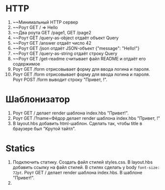 # HTTP

1. ~~Минимальный HTTP сервер
1. ~~Роут GET / => Hello
1. ~~Два роута GET /page1, GET /page2
1. ~~Роут GET /query-as-object отдаёт объект Query
1. ~~Роут GET /answer отдаёт число 42
1. ~~Роут GET /json отдаёт JSON-объект {"message": "Hello!"}
1. ~~Роут GET /query-as-string отдаёт строку Query
1. ~~Роут GET /get-readme считывает файл README и отдаёт его содержимое
1. Роут GET /form отрисовывает форму для ввода логина и пароля.
1. Роут GET /form отрисовывает форму для ввода логина и пароля. Роут POST /form выводит строку "Привет, <login>!".

# Шаблонизатор

1. Роут GET / делает render шаблона index.hbs "Привет!".
1. Роут GET /?name=Фёдор делает render шаблона index.hbs "Привет, <name>!"
1. В layout.hbs добавить html-шаблон. Сделать так, чтобы title в браузере был "Крутой тайтл".

# Statics

1. Подключить статику. Создать файл стилей styles.css. В layout.hbs добавить ссылку на файл стилей.
   В стилях сделать у body `font-size: 72pt`. Роут GET / делает render шаблона index.hbs. В шаблоне "Привет!".
1. 